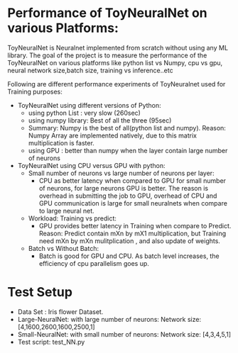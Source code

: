  
# Performance of ToyNeuralNet on various Platforms:
ToyNeuralNet is Neuralnet implemented from scratch without using any ML library. The goal of the project is to measure the performance of the  ToyNeuralNet on various platforms like python list vs Numpy, cpu vs gpu, neural network size,batch size, training vs inference..etc

Following are different performance experiments of ToyNeuralnet used for Training purposes:

- ToyNeuralNet using different versions of Python:
    - using python List : very slow (260sec)
    - using numpy library: Best of all the three (95sec) 
    - Summary: Numpy is the best of all(python list and numpy). Reason: Numpy Array are implemented natively, due to this matrix multiplication is faster.
    - using GPU : better than numpy when the layer contain large number of neurons
- ToyNeuralNet using CPU versus GPU with python:
    - Small number of neurons vs large number of neurons per layer:
      -  CPU as better latency when compared to GPU for small number of neurons, for large neurons GPU is better. The reason is overhead in submitting the job to GPU, overhead of CPU and GPU communication is large for small neuralnets when compare to large neural net.
    - Workload: Training vs predict:  
      -  GPU provides better latency in Training  when compare to Predict. Reason: Predict contain mXn by mX1 multiplication, but Training need mXn by mXn mulitplication , and also update of weights.
    -  Batch vs Without Batch: 
    	 - Batch is good for GPU and CPU. As batch level increases, the efficiency of cpu parallelism goes up.  


# Test Setup 

- Data Set : Iris flower Dataset.
- Large-NeuralNet:  with large number of neurons: Network size: [4,1600,2600,1600,2500,1]
- Small-NeuralNet:  with small number of neurons: Network size: [4,3,4,5,1]
- Test script: test_NN.py

 




